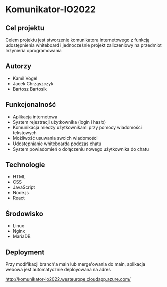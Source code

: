 # Komunikator-IO2022

## Cel projektu
Celem projektu jest stworzenie komunikatora internetowego z funkcją udostępnienia whiteboard i jednocześnie projekt zaliczeniowy na przedmiot Inżynieria oprogramowania 

## Autorzy
  - Kamil Vogel
  - Jacek Chrząszczyk
  - Bartosz Bartosik

## Funkcjonalność
  - Aplikacja internetowa
  - System rejestracji użytkownika (login i hasło)
  - Komunikacja miedzy użytkownikami przy pomocy wiadomości tekstowych
  - Możliwość usuwania swoich wiadomości 
  - Udostępnianie whiteboarda podczas chatu
  - System powiadomień o dołączeniu nowego użytkownika do chatu

## Technologie
  - HTML
  - CSS
  - JavaScript
  - Node.js
  - React

## Środowisko
  - Linux
  - Nginx
  - MariaDB

## Deployment

Przy modifikacji branch'a main lub merge'owania do main, aplikacja webowa jest automatycznie deployowana na adres 

http://komunikator-io2022.westeurope.cloudapp.azure.com/
